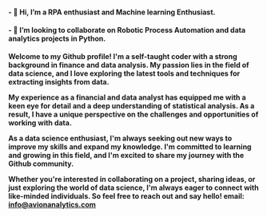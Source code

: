 <h4>- 👋 Hi, I’m a RPA enthusiast and Machine learning Enthusiast.</h4>
<h4>- 💞️ I’m looking to collaborate on  Robotic Process Automation and data analytics projects in Python.</h4>

<b>
  
Welcome to my Github profile! I'm a self-taught coder with a strong background in finance and data analysis. My passion lies in the field of data science, and I love exploring the latest tools and techniques for extracting insights from data.

My experience as a financial and data analyst has equipped me with a keen eye for detail and a deep understanding of statistical analysis. As a result, I have a unique perspective on the challenges and opportunities of working with data.

As a data science enthusiast, I'm always seeking out new ways to improve my skills and expand my knowledge. I'm committed to learning and growing in this field, and I'm excited to share my journey with the Github community.

Whether you're interested in collaborating on a project, sharing ideas, or just exploring the world of data science, I'm always eager to connect with like-minded individuals. So feel free to reach out and say hello!
email: info@avionanalytics.com
</b>

<!---
moonnstarr/moonnstarr is a ✨ special ✨ repository because its `README.md` (this file) appears on your GitHub profile.
You can click the Preview link to take a look at your changes.
--->
